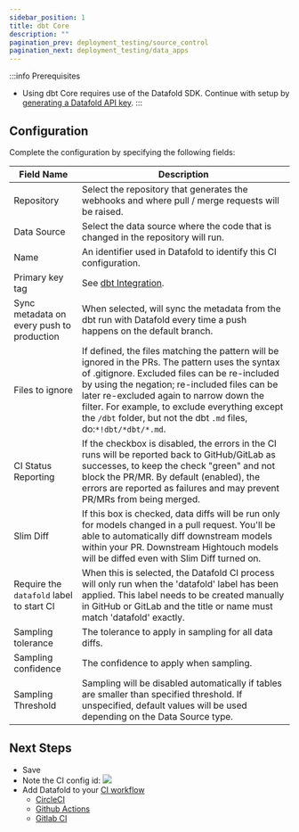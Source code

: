 ```yaml
---
sidebar_position: 1
title: dbt Core
description: ""
pagination_prev: deployment_testing/source_control
pagination_next: deployment_testing/data_apps
---
```


:::info Prerequisites
* Using dbt Core requires use of the Datafold SDK. Continue with setup by [generating a Datafold API key](/reference/cloud#create-an-api-key).
:::
## Configuration
Complete the configuration by specifying the following fields:

| Field Name      | Description |
| ----------- | ----------- |
| Repository | Select the repository that generates the webhooks and where pull / merge requests will be raised. |
| Data Source | Select the data source where the code that is changed in the repository will run.|
| Name | An identifier used in Datafold to identify this CI configuration. |
| Primary key tag | See [dbt Integration](/guides/dbt_advanced_configs#tag-primary-keys). |
| Sync metadata on every push to production | When selected, will sync the metadata from the dbt run with Datafold every time a push happens on the default branch.|
| Files to ignore | If defined, the files matching the pattern will be ignored in the PRs. The pattern uses the syntax of .gitignore. Excluded files can be re-included by using the negation; re-included files can be later re-excluded again to narrow down the filter. For example, to exclude everything except the `/dbt` folder, but not the dbt `.md` files, do:`*!dbt/*dbt/*.md`. |
| CI Status Reporting | If the checkbox is disabled, the errors in the CI runs will be reported back to GitHub/GitLab as successes, to keep the check "green" and not block the PR/MR. By default (enabled), the errors are reported as failures and may prevent PR/MRs from being merged. |
| Slim Diff | If this box is checked, data diffs will be run only for models changed in a pull request. You'll be able to automatically diff downstream models within your PR. Downstream Hightouch models will be diffed even with Slim Diff turned on. |
| Require the `datafold` label to start CI | When this is selected, the Datafold CI process will only run when the 'datafold' label has been applied. This label needs to be created manually in GitHub or GitLab and the title or name must match 'datafold' exactly. |
| Sampling tolerance | The tolerance to apply in sampling for all data diffs. |
| Sampling confidence | The confidence to apply when sampling. |
| Sampling Threshold | Sampling will be disabled automatically if tables are smaller than specified threshold. If unspecified, default values will be used depending on the Data Source type. |


## Next Steps
- Save
- Note the CI config id:
    ![](/img/ci_config_id.png)
- Add Datafold to your [CI workflow](/guides/ci)
    * [CircleCI](/guides/ci/circleci)
    * [Github Actions](/guides/ci/github_actions)
    * [Gitlab CI](/guides/ci/gitlab_ci)
